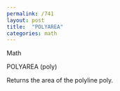 ```yaml
---
permalink: /741
layout: post
title:  "POLYAREA"
categories: math
---
```

Math

POLYAREA (poly)

Returns the area of the polyline poly.

